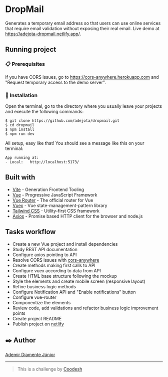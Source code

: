 # DropMail

Generates a temporary email address so that users can use online services that require email validation without exposing their real email.
Live demo at https://adejota-dropmail.netlify.app/.

## Running project

### 📋 Prerequisites

If you have CORS issues, go to https://cors-anywhere.herokuapp.com and "Request temporary access to the demo server".

### 🔧 Installation

Open the terminal, go to the directory where you usually leave your projects and execute the following commands:

```
$ git clone https://github.com/adejota/dropmail.git
$ cd dropmail
$ npm install
$ npm run dev
```

All setup, easy like that! You should see a message like this on your terminal:

```
App running at:
- Local:   http://localhost:5173/
```

## Built with

- [Vite](https://vitejs.dev/) - Generation Frontend Tooling
- [Vue](https://vuejs.org/) - Progressive JavaScript Framework
- [Vue Router](https://router.vuejs.org/) - The official router for Vue
- [Vuex](https://vuex.vuejs.org/) - Vue state-management-pattern library
- [Tailwind CSS](https://tailwindcss.com/) - Utility-first CSS framework
- [Axios](https://axios-http.com/) - Promise based HTTP client for the browser and node.js

## Tasks workflow

- Create a new Vue project and install dependencies
- Study REST API documentation
- Configure axios pointing to API
- Resolve CORS issues with [cors-anywhere](https://cors-anywhere.herokuapp.com)
- Create methods making first calls to API
- Configure vuex according to data from API
- Create HTML base structure following the mockup
- Style the elements and create mobile screen (responsive layout)
- Refine business logic methods
- Configure Notification API and "Enable notifications" button
- Configure vue-router
- Componentize the elements
- Review code, add validations and refactor business logic improvement points
- Create project README
- Publish project on [netlify](https://www.netlify.com/)

## ✒️ Author

[Ademir Diamente Júnior](https://github.com/adejota)

---

> This is a challenge by [Coodesh](https://coodesh.com/)
